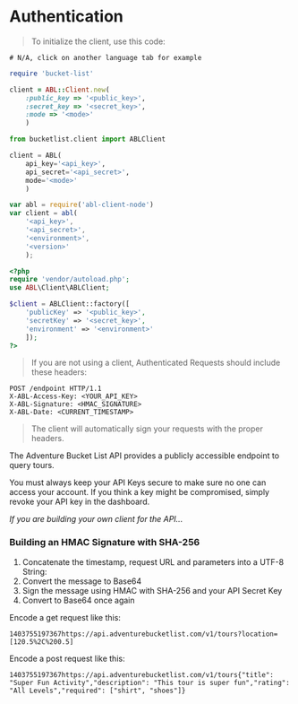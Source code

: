 # Authentication

> To initialize the client, use this code:

```shell
# N/A, click on another language tab for example
```

```ruby
require 'bucket-list'

client = ABL::Client.new(
    :public_key => '<public_key>',
    :secret_key => '<secret_key>',
    :mode => '<mode>'
    )
```

```python
from bucketlist.client import ABLClient

client = ABL(
    api_key='<api_key>',
    api_secret='<api_secret>',
    mode='<mode>'
    )
```

```javascript
var abl = require('abl-client-node')
var client = abl(
    '<api_key>',
    '<api_secret>',
    '<environment>',
    '<version>'
    );
```

```php
<?php
require 'vendor/autoload.php';
use ABL\Client\ABLClient;

$client = ABLClient::factory([
    'publicKey' => '<public_key>',
    'secretKey' => '<secret_key>',
    'environment' => '<environment>'
    ]);
?>
```

>If you are not using a client, Authenticated Requests should include these headers:

```http
POST /endpoint HTTP/1.1
X-ABL-Access-Key: <YOUR_API_KEY>
X-ABL-Signature: <HMAC_SIGNATURE>
X-ABL-Date: <CURRENT_TIMESTAMP>
```

> The client will automatically sign your requests with the proper headers.

The Adventure Bucket List API provides a publicly accessible endpoint to query tours.

<aside class="warning">
You must always keep your API Keys secure to make sure no one can access your account.  If you think a key might be compromised, simply revoke your API key in the dashboard.
</aside>

*If you are building your own client for the API...*

### Building an HMAC Signature with SHA-256

1. Concatenate the timestamp, request URL and parameters into a UTF-8 String:
2. Convert the message to Base64
3. Sign the message using HMAC with SHA-256 and your API Secret Key
4. Convert to Base64 once again

Encode a get request like this:

`1403755197367https://api.adventurebucketlist.com/v1/tours?location=[120.5%2C%200.5]`

Encode a post request like this:

`1403755197367https://api.adventurebucketlist.com/v1/tours{"title": "Super Fun Activity","description": "This tour is super fun","rating": "All Levels","required": ["shirt", "shoes"]}`
